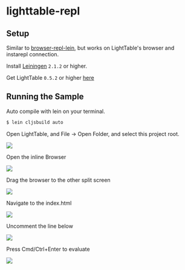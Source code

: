 # lighttable-repl

## Setup

Similar to [browser-repl-lein](https://github.com/danielribeiro/hello-clojurescript/tree/master/browser-repl-lein), but works on LightTable's browser and instarepl connection.


Install [Leiningen](https://github.com/technomancy/leiningen/blob/master/README.md) `2.1.2` or higher.

Get LightTable `0.5.2` or higher [here](http://www.lighttable.com/)


## Running the Sample

Auto compile with lein on your terminal.

```bash
$ lein cljsbuild auto
```

Open LightTable, and File -> Open Folder, and select this project root.

![](https://raw.github.com/danielribeiro/hello-clojurescript/master/docs/open_project.png)

Open the inline Browser

![](https://raw.github.com/danielribeiro/hello-clojurescript/master/docs/open_browser.png)

Drag the browser to the other split screen

![](https://raw.github.com/danielribeiro/hello-clojurescript/master/docs/drag_browser.png)

Navigate to the index.html

![](https://raw.github.com/danielribeiro/hello-clojurescript/master/docs/open_index_html.png)

Uncomment the line below

![](https://raw.github.com/danielribeiro/hello-clojurescript/master/docs/uncomment_and_eval.png)

Press Cmd/Ctrl+Enter to evaluate

![](https://raw.github.com/danielribeiro/hello-clojurescript/master/docs/get_results.png)

